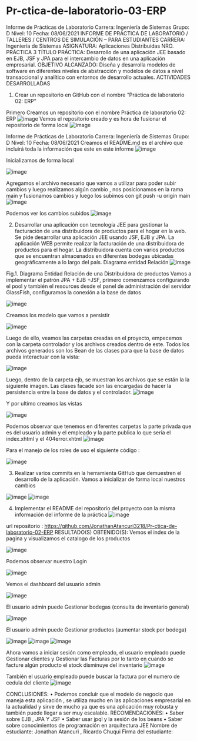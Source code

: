 # Pr-ctica-de-laboratorio-03-ERP
Informe de Prácticas de Laboratorio
Carrera: Ingeniería de Sistemas
Grupo: D Nivel: 10 Fecha: 08/06/2021
INFORME DE PRÁCTICA DE LABORATORIO / TALLERES / CENTROS DE SIMULACIÓN – PARA ESTUDIANTES
CARRERA: Ingeniería de Sistemas
ASIGNATURA: Aplicaciones Distribuidas
NRO. PRÁCTICA
3
TÍTULO PRÁCTICA: Desarrollo de una aplicación JEE basado en EJB, JSF y JPA para
el intercambio de datos en una aplicación empresarial.
OBJETIVO ALCANZADO:
Diseña y desarrolla modelos de software en diferentes niveles de abstracción y modelos de datos a nivel transaccional y analítico con entornos de desarrollo actuales.
ACTIVIDADES DESARROLLADAS
1. Crear un repositorio en GitHub con el nombre “Práctica de laboratorio 02: ERP”

Primero Creamos un repositorio con el nombre Práctica de laboratorio 02: ERP
![image](https://user-images.githubusercontent.com/49213346/121192303-6dbdb000-c832-11eb-9914-6719e67c4e00.png)
Vemos el repositorio creado y es hora de fusionar el repositorio de forma local
![image](https://user-images.githubusercontent.com/49213346/121192397-86c66100-c832-11eb-9884-edc4ca498a8e.png)

Informe de Prácticas de Laboratorio
Carrera: Ingeniería de Sistemas
Grupo: D Nivel: 10 Fecha: 08/06/2021
Creamos el README.md es el archivo que incluirá toda la información que este en este informe
![image](https://user-images.githubusercontent.com/49213346/121192436-904fc900-c832-11eb-9533-90c030bca139.png)

Inicializamos de forma local

![image](https://user-images.githubusercontent.com/49213346/121192451-9645aa00-c832-11eb-852c-b8c12b9124bf.png)

Agregamos el archivo necesario que vamos a utilizar para poder subir cambios y luego realizamos algún cambio , nos posicionamos en la rama main y fusionamos cambios y luego los subimos con git push -u origin main
![image](https://user-images.githubusercontent.com/49213346/121192501-a2316c00-c832-11eb-82c0-0b35d3811fd3.png)


Podemos ver los cambios subidos
![image](https://user-images.githubusercontent.com/49213346/121192593-b7a69600-c832-11eb-998d-b5f67ba42245.png)

2. Desarrollar una aplicación con tecnología JEE para gestionar la facturación de una distribuidora de productos para el hogar en la web.
Se pide desarrollar una aplicación JEE usando JSF, EJB y JPA. La aplicación WEB permite realizar la facturación de una distribuidora de productos para el hogar. La distribuidora cuenta con varios productos que se encuentran almacenados en diferentes bodegas ubicadas geográficamente a lo largo del país.
Diagrama entidad Relación
![image](https://user-images.githubusercontent.com/49213346/121192811-eae92500-c832-11eb-88d2-e09c2ff67a1f.png)

Fig.1. Diagrama Entidad Relación de una Distribuidora de productos
Vamos a implementar el patrón JPA + EJB +JSF, primero comenzamos configurando el pool y también el resources desde el panel de administración del servidor GlassFish, configuramos la conexión a la base de datos

![image](https://user-images.githubusercontent.com/49213346/121192852-f2a8c980-c832-11eb-9ba7-94527cf8ac2f.png)


Creamos los modelo que vamos a persistir

![image](https://user-images.githubusercontent.com/49213346/121192961-09e7b700-c833-11eb-980d-34904e1f75b5.png)

Luego de ello, veamos las carpetas creadas en el proyecto, empecemos con la carpeta controlador y los archivos creados dentro de este. Todos los archivos generados son los Bean de las clases para que la base de datos pueda interactuar con la vista:

![image](https://user-images.githubusercontent.com/49213346/121192985-110ec500-c833-11eb-9814-e8f371a9fdd1.png)

Luego, dentro de la carpeta ejb, se muestran los archivos que se están la la siguiente imagen. Las clases facade son las encargadas de hacer la persistencia entre la base de datos y el controlador.
![image](https://user-images.githubusercontent.com/49213346/121193026-1bc95a00-c833-11eb-9c42-220850bb018e.png)

Y por ultimo creamos las vistas

![image](https://user-images.githubusercontent.com/49213346/121193051-2126a480-c833-11eb-81f0-d35a2bad2af0.png)


Podemos observar que tenemos en diferentes carpetas la parte privada que es del usuario admin y el empleado y la parte publica lo que seria el index.xhtml y el 404error.xhtml
![image](https://user-images.githubusercontent.com/49213346/121193108-2be13980-c833-11eb-9384-7e77f4b6b6ff.png)

Para el manejo de los roles de uso el siguiente código :

![image](https://user-images.githubusercontent.com/49213346/121193154-356aa180-c833-11eb-97e4-c548cb5656b1.png)


3. Realizar varios commits en la herramienta GitHub que demuestren el desarrollo de la aplicación.
Vamos a inicializar de forma local nuestros cambios

![image](https://user-images.githubusercontent.com/49213346/121193179-3c91af80-c833-11eb-9581-455559f45604.png)
![image](https://user-images.githubusercontent.com/49213346/121193196-40bdcd00-c833-11eb-9c09-972bdcde0fe8.png)


4. Implementar el README del repositorio del proyecto con la misma información del informe de la práctica
![image](https://user-images.githubusercontent.com/49213346/121193303-57fcba80-c833-11eb-9405-849f9fd6c880.png)


url repositorio :
https://github.com/JonathanAtancuri3218/Pr-ctica-de-laboratorio-02-ERP
RESULTADO(S) OBTENIDO(S):
Vemos el index de la pagina y visualizamos el catalogo de los productos

![image](https://user-images.githubusercontent.com/49213346/121193339-6054f580-c833-11eb-889f-0052aa1f081a.png)

Podemos observar nuestro Login

![image](https://user-images.githubusercontent.com/49213346/121193358-65b24000-c833-11eb-90de-b39940e3bbc4.png)



Vemos el dashboard del usuario admin

![image](https://user-images.githubusercontent.com/49213346/121193395-6ba82100-c833-11eb-9b9d-526a0176ef60.png)

El usuario admin puede Gestionar bodegas (consulta de inventario general)

![image](https://user-images.githubusercontent.com/49213346/121193416-706cd500-c833-11eb-8288-dfd8fb0ee41c.png)

El usuario admin puede Gestionar productos (aumentar stock por bodega)

![image](https://user-images.githubusercontent.com/49213346/121193432-75318900-c833-11eb-9925-143a2ba323ba.png)
![image](https://user-images.githubusercontent.com/49213346/121193443-79f63d00-c833-11eb-8938-0ffddccd66d6.png)
![image](https://user-images.githubusercontent.com/49213346/121193471-7ebaf100-c833-11eb-9d64-5d718d37ff68.png)



Ahora vamos a iniciar sesión como empleado, el usuario empleado puede Gestionar clientes y Gestionar las Facturas por lo tanto en cuando se facture algún producto el stock disminuye del inventario
![image](https://user-images.githubusercontent.com/49213346/121193543-8bd7e000-c833-11eb-81b9-679ef48cc099.png)


También el usuario empleado puede buscar la factura por el numero de cedula del cliente
![image](https://user-images.githubusercontent.com/49213346/121193595-94c8b180-c833-11eb-95d9-f34cc86f799b.png)

CONCLUSIONES:
• Podemos concluir que el modelo de negocio que maneja esta aplicación , se utiliza mucho en las aplicaciones empresarial en la actualidad y sirve de mucho ya que es una aplicación muy robusta y también puede llegar a ser muy escalable.
RECOMENDACIONES:
• Saber sobre EJB , JPA Y JSF
• Saber usar jpql y la sesión de los beans
• Saber sobre conocimientos de programación en arquitectura JEE
Nombre de estudiante: Jonathan Atancuri , Ricardo Chuqui
Firma del estudiante:
